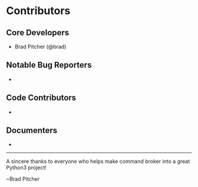 Contributors
===================

## Core Developers
- Brad Pitcher (@brad)

## Notable Bug Reporters
-

## Code Contributors
-

## Documenters
-


--------------------------------------------

A sincere thanks to everyone who helps make command broker into a great Python3 project!

~Brad Pitcher
